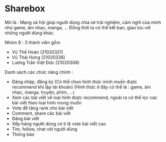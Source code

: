 # Sharebox

Mô tả : Mạng xã hội giúp người dùng chia sẻ trải nghiệm, cảm nghĩ của mình như game, âm nhạc, manga, ... Đồng thời ta có thể kết bạn, giao lưu với những người dùng khác.

Nhóm 8 : 3 thành viên gồm 
+ Vũ Thế Hoàn (21020321)
+ Vũ Thái Hưng (21020336)
+ Lương Trần Việt Đức (21020306)

Danh sách các chức năng chính : 
+ Đăng nhập, đăng ký (Có thể chọn hình thức mình muốn được recommend khi lập tài khoản) (Hình thức ở đây có thể là : game, âm nhạc, manga. truyện, phim, ...)
+ Xem các bài viết về loại hình được recommend, ngoài ra có thể lọc các bài viết theo loại hình mong muốn
+ Vote để tăng rank cho bài viết
+ Comment, share các bài viết
+ Đăng bài viết
+ Xếp hàng người dùng có tỉ lệ vote bài viết cao
+ Tìm, follow, chat với người dùng
+ Thông báo 
